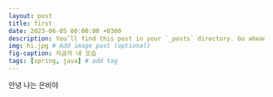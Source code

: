 ```yaml
---
layout: post
title: first
date: 2023-06-05 00:00:00 +0300
description: You’ll find this post in your `_posts` directory. Go ahead and edit it and re-build the site to see your changes. # Add post description (optional)
img: hi.jpg # Add image post (optional)
fig-caption: 지금의 내 모습
tags: [spring, java] # add tag
---
```


안녕 나는 은비야
